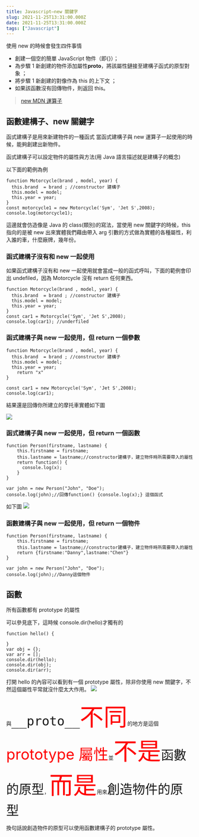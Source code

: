 ```yaml
---
title: Javascript—new 關鍵字
slug: 2021-11-25T13:31:00.000Z
date: 2021-11-25T13:31:00.000Z
tags: ["Javascript"]
---
```


<style> 
.rem25{
font-size:2.5rem;
}
.rem40{
font-size:4.0rem;
}
.rem50{
  font-size:5.0rem;
}
.red {
color:red;
}
.gray{
background-color:#d3d3d3;
}
</style>


使用 new 的時候會發生四件事情

- 創建一個空的簡單 JavaScript 物件（即{}）；
- 為步驟 1 新創建的物件添加屬性**proto**，將該屬性鏈接至建構子函式的原型對象 ；
- 將步驟 1 新創建的對像作為 this 的上下文 ；
- 如果該函數沒有回傳物件，則返回 this。

> [new MDN 運算子](https://developer.mozilla.org/zh-CN/docs/Web/JavaScript/Reference/Operators/new)

## 函數建構子、new 關鍵字

函式建構子是用來新建物件的一種函式
當函式建構子與 new 運算子一起使用的時候，能夠創建出新物件。

函式建構子可以設定物件的屬性與方法(用 Java 語言描述就是建構子的概念)

以下面的範例為例

```javascript{numberLines: true}
function Motorcycle(brand , model, year) {
  this.brand  = brand ; //constructor 建構子
  this.model = model;
  this.year = year;
}
const motorcycle1 = new Motorcycle('Sym', 'Jet S',2008);
console.log(motorcycle1);
```

這邊就會仿造像是 Java 的 class(類別)的寫法，當使用 new 關鍵字的時候，this 指向的是被 new 出來實體我們藉由帶入 arg 引數的方式做為實體的各種屬性，利入誰的車，什麼廠牌，幾年份。

### 函式建構子沒有和 new 一起使用

如果函式建構子沒有和 new 一起使用就會當成一般的函式呼叫，下面的範例會印出 undefiled，因為 Motorcycle 沒有 return 任何東西。

```javascript{numberLines: true}
function Motorcycle(brand , model, year) {
  this.brand  = brand ; //constructor 建構子
  this.model = model;
  this.year = year;
}
const car1 = Motorcycle('Sym', 'Jet S',2008);
console.log(car1); //underfiled
```

### 函式建構子與 new 一起使用，但 return 一個參數

```javascript{numberLines: true}
function Motorcycle(brand , model, year) {
  this.brand  = brand ; //constructor 建構子
  this.model = model;
  this.year = year;
    return "x"
}

const car1 = new Motorcycle('Sym', 'Jet S',2008);
console.log(car1);
```

結果還是回傳你所建立的摩托車實體如下圖

![](https://i.imgur.com/3spyFUg.png)

### 函式建構子與 new 一起使用，但 return 一個函數

```javascript{numberLines: true}
function Person(firstname, lastname) {
    this.firstname = firstname;
    this.lastname = lastname;//constructor建構子，建立物件時所需要帶入的屬性
    return function() {
      console.log(x);
    }
}

var john = new Person("John", "Doe");
console.log(john);//回傳function() {console.log(x);} 這個函式
```

如下圖
![](https://i.imgur.com/2EST3Vu.png)

### 函數建構子與 new 一起使用，但 return 一個物件

```javascript{numberLines: true}
function Person(firstname, lastname) {
    this.firstname = firstname;
    this.lastname = lastname;//constructor建構子，建立物件時所需要帶入的屬性
    return {firstname:"Danny",lastname:"Chen"}
}

var john = new Person("John", "Doe");
console.log(john);//Danny這個物件
```

## 函數

所有函數都有 prototype 的屬性

可以參見底下，這時候 console.dir(hello)才獨有的

```javascript{numberLines: true}
function hello() {

}
var obj = {};
var arr = [];
console.dir(hello);
console.dir(obj);
console.dir(arr);
```

打開 hello 的內容可以看到有一個 prototype 屬性，除非你使用 new 關鍵字，不然這個屬性平常就沒什麼太大作用。
![](https://i.imgur.com/jaeYF5M.png)

與<span class="rem25">`__proto__`</span><span class="rem40 red">不同</span>的地方是這個<span class="red rem25">prototype 屬性</span>並<span class="red rem40">不是</span><span class="rem25">`函數的原型`</span>，<span class="rem40 red">而是</span>用來<span class="rem25">`創造物件的原型`</span>

換句話說創造物件的原型可以使用函數建構子的 prototype 屬性。

